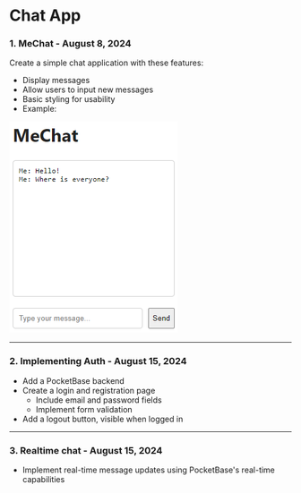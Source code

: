 # Chat App
### 1. MeChat - August 8, 2024 
Create a simple chat application with these features:

- Display messages
- Allow users to input new messages
- Basic styling for usability
- Example:

![alt text](MeChat%20-%20August%208,%202024%20.png)

---

### 2. Implementing Auth - August 15, 2024 
- Add a PocketBase backend
- Create a login and registration page
    - Include email and password fields
    - Implement form validation
- Add a logout button, visible when logged in

---
### 3. Realtime chat - August 15, 2024
 - Implement real-time message updates using PocketBase's real-time capabilities